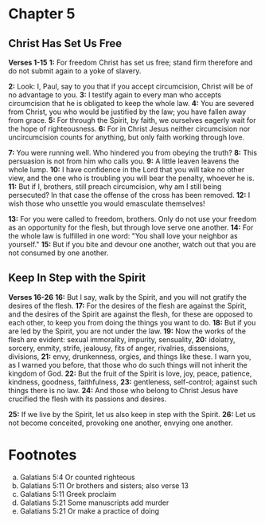 # Chapter 5
## Christ Has Set Us Free
**Verses 1-15**
**1:** For freedom Christ has set us free; stand firm therefore and do not submit again to a yoke of slavery.

**2:** Look: I, Paul, say to you that if you accept circumcision, Christ will be of no advantage to you.
**3:** I testify again to every man who accepts circumcision that he is obligated to keep the whole law. 
**4:** You are severed from Christ, you who would be justified by the law; you have fallen away from grace.
**5:** For through the Spirit, by faith, we ourselves eagerly wait for the hope of righteousness.
**6:** For in Christ Jesus neither circumcision nor uncircumcision counts for anything, but only faith working through love.

**7:** You were running well. Who hindered you from obeying the truth?
**8:** This persuasion is not from him who calls you.
**9:** A little leaven leavens the whole lump.
**10:** I have confidence in the Lord that you will take no other view, and the one who is troubling you will bear the penalty, whoever he is.
**11:** But if I, brothers, still preach circumcision, why am I still being persecuted? In that case the offense of the cross has been removed.
**12:** I wish those who unsettle you would emasculate themselves!

**13:** For you were called to freedom, brothers. Only do not use your freedom as an opportunity for the flesh, but through love serve one another.
**14:** For the whole law is fulfilled in one word: "You shall love your neighbor as yourself."
**15:** But if you bite and devour one another, watch out that you are not consumed by one another.

## Keep In Step with the Spirit
**Verses 16-26**
**16:** But I say, walk by the Spirit, and you will not gratify the desires of the flesh.
**17:** For the desires of the flesh are against the Spirit, and the desires of the Spirit are against the flesh, for these are opposed to each other, to keep you from doing the things you want to do.
**18:** But if you are led by the Spirit, you are not under the law.
**19:** Now the works of the flesh are evident: sexual immorality, impurity, sensuality,
**20:** idolatry, sorcery, enmity, strife, jealousy, fits of anger, rivalries, dissensions, divisions,
**21:** envy, drunkenness, orgies, and things like these. I warn you, as I warned you before, that those who do such things will not inherit the kingdom of God.
**22:** But the fruit of the Spirit is love, joy, peace, patience, kindness, goodness, faithfulness,
**23:** gentleness, self-control; against such things there is no law.
**24:** And those who belong to Christ Jesus have crucified the flesh with its passions and desires.

**25:** If we live by the Spirit, let us also keep in step with the Spirit.
**26:** Let us not become conceited, provoking one another, envying one another.

# Footnotes
<ol type='a'>
	<li>Galatians 5:4 Or counted righteous</li>
	<li>Galatians 5:11 Or brothers and sisters; also verse 13</li>
	<li>Galatians 5:11 Greek proclaim</li>
	<li>Galatians 5:21 Some manuscripts add murder</li>
	<li>Galatians 5:21 Or make a practice of doing</li>
</ol>
